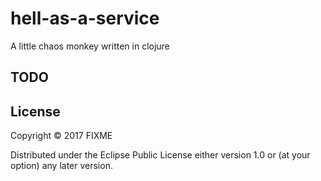 # hell-as-a-service

A little chaos monkey written in clojure

## TODO

## License

Copyright © 2017 FIXME

Distributed under the Eclipse Public License either version 1.0 or (at
your option) any later version.
